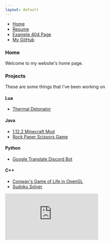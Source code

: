 ```yaml
---
layout: default
---
```

* [Home](./index.md)
* [Resume](./Resume.html)
* [Example 404 Page](./another-page.html)
* [My GitHub](https://github.com/spierceVR)

### Home
 Welcome to my website's home page.


### Projects
These are some things that I've been working on

#### Lua
* [Thermal Detonator](https://github.com/spierceVR/thermal-detonator-addon)

#### Java
* [1.12.2 Minecraft Mod](https://github.com/spierceVR/1.12.2-Minecraft-Mod)
* [Rock Paper Scissors Game](https://github.com/spierceVR/text-rock-paper-scissors)

#### Python
* [Google Translate Discord Bot](https://github.com/spierceVR/google-translate-discord-bot)

#### C++
* [Conway's Game of Life in OpenGL](https://github.com/spierceVR/conways_game_of_life_glfw)
* [Sudoku Solver](https://github.com/spierceVR/SudokuSolver)
<style>
 iframe {
    max-width: 100vw;
    max-height: 56.25vw; /* 315/560 = .5625 */
}
</style>
<iframe src="https://www.youtube.com/embed/mHb-43Q6hzI" title="YouTube video player" frameborder="0" allow="accelerometer; autoplay; clipboard-write; encrypted-media; gyroscope; picture-in-picture" allowfullscreen></iframe>
